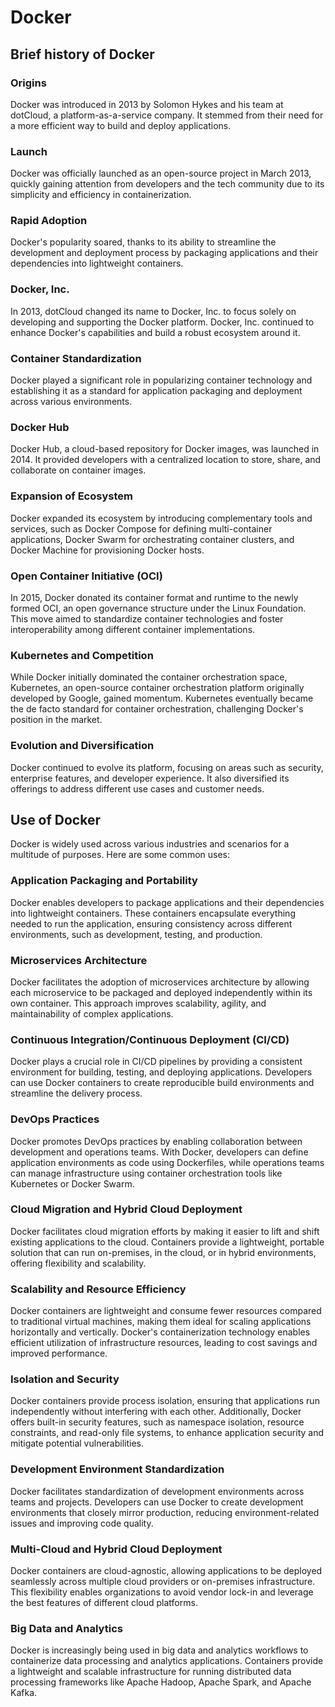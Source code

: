 # Docker 
## Brief history of Docker
### Origins
Docker was introduced in 2013 by Solomon Hykes and his team at dotCloud, a platform-as-a-service company. It stemmed from their need for a more efficient way to build and deploy applications.
### Launch
Docker was officially launched as an open-source project in March 2013, quickly gaining attention from developers and the tech community due to its simplicity and efficiency in containerization.
### Rapid Adoption
Docker's popularity soared, thanks to its ability to streamline the development and deployment process by packaging applications and their dependencies into lightweight containers.
### Docker, Inc.
In 2013, dotCloud changed its name to Docker, Inc. to focus solely on developing and supporting the Docker platform. Docker, Inc. continued to enhance Docker's capabilities and build a robust ecosystem around it.
### Container Standardization
Docker played a significant role in popularizing container technology and establishing it as a standard for application packaging and deployment across various environments.
### Docker Hub
Docker Hub, a cloud-based repository for Docker images, was launched in 2014. It provided developers with a centralized location to store, share, and collaborate on container images.
### Expansion of Ecosystem
Docker expanded its ecosystem by introducing complementary tools and services, such as Docker Compose for defining multi-container applications, Docker Swarm for orchestrating container clusters, and Docker Machine for provisioning Docker hosts.
### Open Container Initiative (OCI) 
In 2015, Docker donated its container format and runtime to the newly formed OCI, an open governance structure under the Linux Foundation. This move aimed to standardize container technologies and foster interoperability among different container implementations.
### Kubernetes and Competition
While Docker initially dominated the container orchestration space, Kubernetes, an open-source container orchestration platform originally developed by Google, gained momentum. Kubernetes eventually became the de facto standard for container orchestration, challenging Docker's position in the market.
### Evolution and Diversification
Docker continued to evolve its platform, focusing on areas such as security, enterprise features, and developer experience. It also diversified its offerings to address different use cases and customer needs.

## Use of Docker
Docker is widely used across various industries and scenarios for a multitude of purposes. Here are some common uses:
### Application Packaging and Portability
Docker enables developers to package applications and their dependencies into lightweight containers. These containers encapsulate everything needed to run the application, ensuring consistency across different environments, such as development, testing, and production.
### Microservices Architecture
Docker facilitates the adoption of microservices architecture by allowing each microservice to be packaged and deployed independently within its own container. This approach improves scalability, agility, and maintainability of complex applications.
### Continuous Integration/Continuous Deployment (CI/CD)
Docker plays a crucial role in CI/CD pipelines by providing a consistent environment for building, testing, and deploying applications. Developers can use Docker containers to create reproducible build environments and streamline the delivery process.
### DevOps Practices
Docker promotes DevOps practices by enabling collaboration between development and operations teams. With Docker, developers can define application environments as code using Dockerfiles, while operations teams can manage infrastructure using container orchestration tools like Kubernetes or Docker Swarm.
### Cloud Migration and Hybrid Cloud Deployment
Docker facilitates cloud migration efforts by making it easier to lift and shift existing applications to the cloud. Containers provide a lightweight, portable solution that can run on-premises, in the cloud, or in hybrid environments, offering flexibility and scalability.
### Scalability and Resource Efficiency
Docker containers are lightweight and consume fewer resources compared to traditional virtual machines, making them ideal for scaling applications horizontally and vertically. Docker's containerization technology enables efficient utilization of infrastructure resources, leading to cost savings and improved performance.
### Isolation and Security 
Docker containers provide process isolation, ensuring that applications run independently without interfering with each other. Additionally, Docker offers built-in security features, such as namespace isolation, resource constraints, and read-only file systems, to enhance application security and mitigate potential vulnerabilities.
### Development Environment Standardization
Docker facilitates standardization of development environments across teams and projects. Developers can use Docker to create development environments that closely mirror production, reducing environment-related issues and improving code quality.
### Multi-Cloud and Hybrid Cloud Deployment
Docker containers are cloud-agnostic, allowing applications to be deployed seamlessly across multiple cloud providers or on-premises infrastructure. This flexibility enables organizations to avoid vendor lock-in and leverage the best features of different cloud platforms.
### Big Data and Analytics
Docker is increasingly being used in big data and analytics workflows to containerize data processing and analytics applications. Containers provide a lightweight and scalable infrastructure for running distributed data processing frameworks like Apache Hadoop, Apache Spark, and Apache Kafka.

